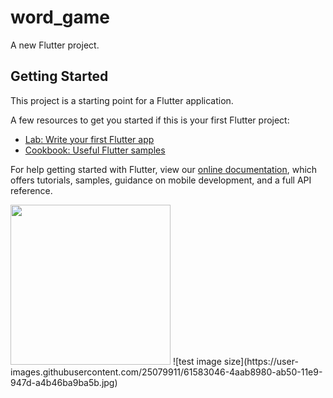 # word_game

A new Flutter project.

## Getting Started

This project is a starting point for a Flutter application.

A few resources to get you started if this is your first Flutter project:

- [Lab: Write your first Flutter app](https://flutter.dev/docs/get-started/codelab)
- [Cookbook: Useful Flutter samples](https://flutter.dev/docs/cookbook)

For help getting started with Flutter, view our
[online documentation](https://flutter.dev/docs), which offers tutorials,
samples, guidance on mobile development, and a full API reference.


<img src="https://user-images.githubusercontent.com/25079911/61583046-4aab8980-ab50-11e9-947d-a4b46ba9ba5b.jpg" width="256" height="256">
![test image size](https://user-images.githubusercontent.com/25079911/61583046-4aab8980-ab50-11e9-947d-a4b46ba9ba5b.jpg)


